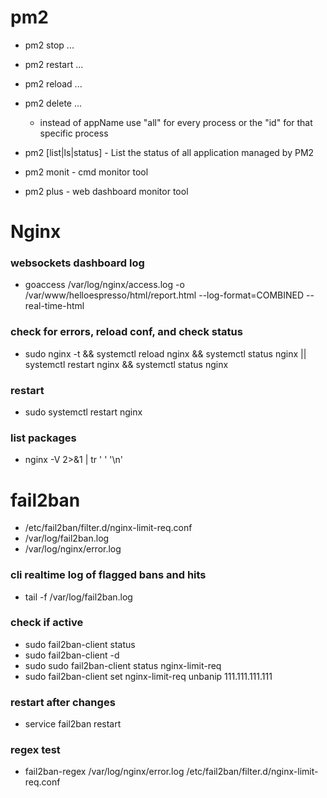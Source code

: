 # pm2
- pm2 stop ...
- pm2 restart ...
- pm2 reload ...
- pm2 delete ...
    - instead of appName use "all" for every process or the "id" for that specific process

- pm2 [list|ls|status] - List the status of all application managed by PM2
- pm2 monit - cmd monitor tool
- pm2 plus - web dashboard monitor tool

# Nginx

### websockets dashboard log 
- goaccess /var/log/nginx/access.log -o /var/www/helloespresso/html/report.html --log-format=COMBINED --real-time-html

### check for errors, reload conf, and check status
- sudo nginx -t && systemctl reload nginx && systemctl status nginx || systemctl restart nginx && systemctl status nginx

### restart 
- sudo systemctl restart nginx

### list packages
- nginx -V 2>&1 | tr ' ' '\n'


# fail2ban
- /etc/fail2ban/filter.d/nginx-limit-req.conf
- /var/log/fail2ban.log
- /var/log/nginx/error.log

### cli realtime log of flagged bans and hits
- tail -f /var/log/fail2ban.log

### check if active
- sudo fail2ban-client status
- sudo fail2ban-client -d
- sudo sudo fail2ban-client status nginx-limit-req
- sudo fail2ban-client set nginx-limit-req unbanip 111.111.111.111


### restart after changes
- service fail2ban restart

### regex test
- fail2ban-regex /var/log/nginx/error.log /etc/fail2ban/filter.d/nginx-limit-req.conf
